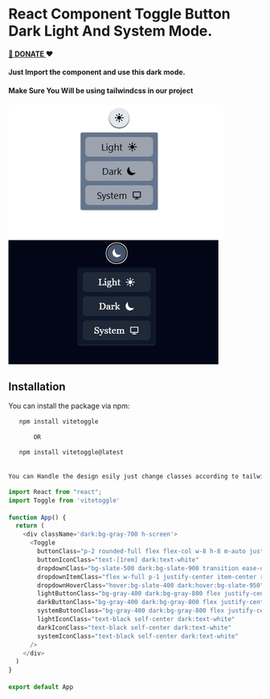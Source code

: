 # React Component Toggle Button Dark Light And System Mode.

#### [🙏 DONATE ](https://buymeacoffee.com/sagarsuri) ❤️

#### Just Import the component and use this dark mode.

#### Make Sure You Will be using tailwindcss in our project

![Alt text](https://github.com/SagrSuri/vitetoggle/raw/main/assets/component.png)
![Alt text](https://github.com/SagrSuri/vitetoggle/blob/main/assets/darkMode.png)

## Installation

You can install the package via npm:

```bash
   npm install vitetoggle
```

           OR

```bash
   npm install vitetoggle@latest
```
```bash

You can Handle the design esily just change classes according to tailwindcss

```

```javascript
import React from "react";
import Toggle from 'vitetoggle'

function App() {
  return (
    <div className='dark:bg-gray-700 h-screen'>
      <Toggle
        buttonClass="p-2 rounded-full flex flex-col w-8 h-8 m-auto justify-center item-center bg-slate-200 hover:bg-slate-300 dark:bg-slate-600 dark:hover:bg-slate-700 shadow-sm shadow-black dark:shadow-white"
        buttonIconClass="text-[1rem] dark:text-white"
        dropdownClass="bg-slate-500 dark:bg-slate-900 transition ease-out p-2 space-y-2 rounded-sm m-auto my-2 shadow-sm shadow-slate-700 "
        dropdownItemClass="flex w-full p-1 justify-center item-center rounded-md"
        dropdownHoverClass="hover:bg-slate-400 dark:hover:bg-slate-950"
        lightButtonClass="bg-gray-400 dark:bg-gray-800 flex justify-center gap-2 item-center align-middle"
        darkButtonClass="bg-gray-400 dark:bg-gray-800 flex justify-center gap-2 item-center align-middle"
        systemButtonClass="bg-gray-400 dark:bg-gray-800 flex justify-center gap-2 item-center align-middle"
        lightIconClass="text-black self-center dark:text-white"
        darkIconClass="text-black self-center dark:text-white"
        systemIconClass="text-black self-center dark:text-white"
      />
    </div>
  )
}

export default App

```
